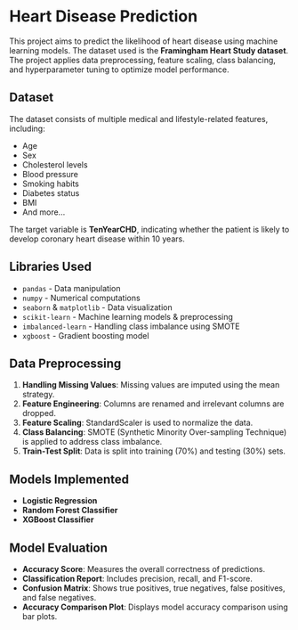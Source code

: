 # Heart Disease Prediction

This project aims to predict the likelihood of heart disease using machine learning models. The dataset used is the **Framingham Heart Study dataset**. The project applies data preprocessing, feature scaling, class balancing, and hyperparameter tuning to optimize model performance.

## Dataset
The dataset consists of multiple medical and lifestyle-related features, including:
- Age
- Sex
- Cholesterol levels
- Blood pressure
- Smoking habits
- Diabetes status
- BMI
- And more...

The target variable is **TenYearCHD**, indicating whether the patient is likely to develop coronary heart disease within 10 years.

## Libraries Used
- `pandas` - Data manipulation
- `numpy` - Numerical computations
- `seaborn` & `matplotlib` - Data visualization
- `scikit-learn` - Machine learning models & preprocessing
- `imbalanced-learn` - Handling class imbalance using SMOTE
- `xgboost` - Gradient boosting model

## Data Preprocessing
1. **Handling Missing Values**: Missing values are imputed using the mean strategy.
2. **Feature Engineering**: Columns are renamed and irrelevant columns are dropped.
3. **Feature Scaling**: StandardScaler is used to normalize the data.
4. **Class Balancing**: SMOTE (Synthetic Minority Over-sampling Technique) is applied to address class imbalance.
5. **Train-Test Split**: Data is split into training (70%) and testing (30%) sets.

## Models Implemented
- **Logistic Regression**
- **Random Forest Classifier**
- **XGBoost Classifier**
  

## Model Evaluation
- **Accuracy Score**: Measures the overall correctness of predictions.
- **Classification Report**: Includes precision, recall, and F1-score.
- **Confusion Matrix**: Shows true positives, true negatives, false positives, and false negatives.
- **Accuracy Comparison Plot**: Displays model accuracy comparison using bar plots.


